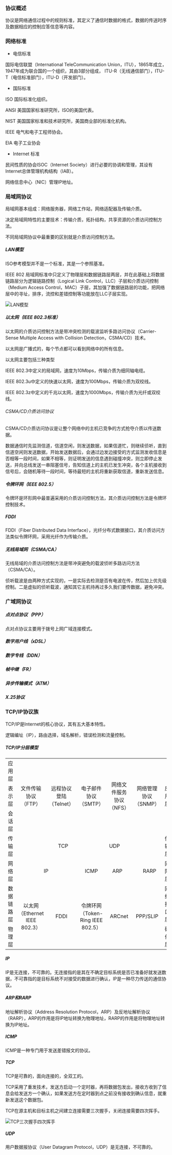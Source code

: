 ### 协议概述

协议是网络通信过程中的规则标准，其定义了通信时数据的格式，数据的传送时序及数据相应的控制应答信息等内容。

### 网络标准

* 电信标准

国际电信联盟（International TeleCommunication Union，ITU），1865年成立，1947年成为联合国的一个组织，其由3部分组成，
ITU-R（无线通信部门），ITU-T（电信标准部门），ITU-D（开发部门）。

* 国际标准

ISO 国际标准化组织。

ANSI 美国国家标准研究所，ISO的美国代表。

NIST 美国国家标准和技术研究所，美国商业部的标准化机构。

IEEE 电气和电子工程师协会。

EIA 电子工业协会

* Internet 标准

民间性质的协会ISOC（Internet Society）进行必要的协调和管理，其设有Internet总体管理机构结构（IAB）。

网络信息中心（NIC）管理IP地址。

### 局域网协议

局域网基本组成：网络服务器，网络工作站，网络适配器及传输介质。

决定局域网特性的主要技术：传输介质，拓扑结构，共享资源的介质访问控制方法。

不同局域网协议中最重要的区别就是介质访问控制方法。

##### LAN模型

ISO参考模型并不是一个标准，其是一个参照基准。

IEEE 802 局域网标准中只定义了物理层和数据链路层两层，并在此基础上将数据链路层分为逻辑链路控制（Logical Link Control，LLC）子层和介质访问控制（Medium Access Control，MAC）子层，其加强了数据链路层的功能，把网络层中的寻址，排序，流控和差错控制等功能放在LLC子层实现。

<img src="/计算机与网络/网络/image/LAN模型.png" alt="LAN模型"/>

##### 以太网（IEEE 802.3标准）

以太网的介质访问控制方法是带冲突检测的载波监听多路访问协议（Carrier-Sense Multiple Access with Collision Detection，CSMA/CD）技术。

以太网是广播式的，每个节点都可以看到网络中的所有信息。

以太网主要包括三种类型

IEEE 802.3中定义的局域网，速度为10Mbps，传输介质为细同轴电缆。

IEEE 802.3u中定义的快速以太网，速度为100Mbps，传输介质为双绞线。

IEEE 802.3z中定义的千兆以太网，速度为1000Mbps，传输介质为光纤或双绞线。

###### CSMA/CD介质访问协议

CSMA/CD介质访问协议是让整个网络中的主机已竞争的方式抢夺介质以传送数据。

数据通信时先监测信道，信道空闲，则发送数据，如果信道忙，则继续侦听，直到信道空闲则发送数据，开始发送数据后，会通过边发边接受的方式监测发收信息是否相等一段时间，如果不相等，则证明发送的信息遇到碰撞冲突，则立即停止发送，并向总线发送一串阻塞信号，告知信道上的主机已发生冲突，各个主机接收到信号后，会随机等待一段时间，等待最短的主机将重新获取信道，重新发送信息。

##### 令牌环网（IEEE 802.5）

令牌环是环形网中最普遍采用的介质访问控制方法，其介质访问控制方法是令牌环控制技术。

##### FDDI

FDDI（Fiber Distributed Data Interface），光纤分布式数据接口，其介质访问方法类似令牌环网，采用光纤作为传输介质。

##### 无线局域网（CSMA/CA）

无线局域的介质访问控制方法是带冲突避免的载波侦听多路访问方法（CSMA/CA）。

侦听载波是由两种方式实现的，一是实际去检测是否有电波在传，然后加上优先级控制。二是虚拟的侦听载波，通知其它主机待再过多久我们要传数据，避免冲突。

### 广域网协议

##### 点对点协议（PPP）

点对点协议主要用于拨号上网广域连接模式。

##### 数字用户线（xDSL）

##### 数字专线（DDN）

##### 帧中继（FR）

##### 异步传输模式（ATM）

##### X.25协议

### TCP/IP协议族

TCP/IP是Internet的核心协议，其有五大基本特性。

逻辑编址（IP），路由选择，域名解析，错误检测和流量控制。

##### TCP/IP分层模型

<table>
    <tr align = "center">
    	<td>应用层</td>
        <td rowspan = "3">文件传输协议（FTP）</td>
        <td rowspan = "3">远程协议登陆（Telnet）</td>
        <td rowspan = "3">电子邮件协议（SMTP）</td>
        <td rowspan = "3">网络文件服务协议（NFS）</td>
        <td rowspan = "3">网络管理协议（SNMP）</td>
        <td rowspan = "3">应用层</td>
    </tr>
    <tr align = "center">
    	<td>表示层</td>
    </tr>
    <tr align = "center">
    	<td>会话层</td>
    </tr>
    <tr align = "center">
    	<td>传输层</td>
        <td colspan = "5">TCP&emsp;&emsp;&emsp;&emsp;&emsp;&emsp;&emsp;&emsp;UDP</td>
        <td>传输层</td>
    </tr>
    <tr align = "center">
    	<td>网络层</td>
        <td colspan = "2">IP</td>
        <td>ICMP</td>
        <td colspan = "2">ARP&emsp;&emsp;&emsp;&emsp;RARP</td>
        <td>网际层</td>
    </tr>
    <tr align = "center">
    	<td>数据链路层</td>
        <td rowspan = "2">以太网（Ethernet IEEE 802.3）</td>
        <td rowspan = "2">FDDI</td>
        <td rowspan = "2">令牌环网（Token-Ring IEEE 802.5）</td>
        <td rowspan = "2">ARCnet</td>
        <td rowspan = "2">PPP/SLIP</td>
        <td>网络接口层</td>
    </tr>
    <tr align = "center">
    	<td>物理层</td>
        <td>硬件层</td>
    </tr>
</table>

##### IP

IP是无连接，不可靠的。无连接指的是其在不确定目标系统是否已准备好就发送数据，不可靠指的是目标系统不对接受的数据进行确认，IP是一种尽力传送的通信协议。

##### ARP和RARP

地址解析协议（Address Resolution Protocol，ARP）及反地址解析协议（RARP），ARP的作用是将IP地址转换为物理地址，RARP的作用是将物理地址转换为IP地址。

##### ICMP

ICMP是一种专门用于发送差错报文的协议。

##### TCP

TCP是可靠的，面向连接的，全双工的。

TCP采用了重发技术，发送方启动一个定时器，再将数据包发出，接收方收到了信息会给发送方一个确认，如果发送方在定时器到点之前没有接收到确认信息，就重新发送这个数据包。

TCP在源主机和目标主机之间建立连接需要三次握手，关闭连接需要四次挥手。

<img src="/计算机与网络/网络/image/TCP三次握手四次挥手.png" alt="TCP三次握手四次挥手"/>

##### UDP

用户数据报协议（User Datagram Protocol，UDP）是无连接，不可靠的。